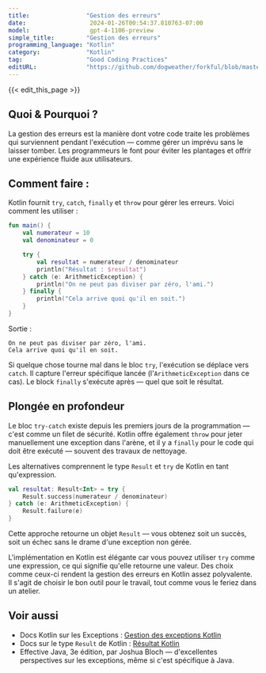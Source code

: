```yaml
---
title:                "Gestion des erreurs"
date:                  2024-01-26T00:54:37.810763-07:00
model:                 gpt-4-1106-preview
simple_title:         "Gestion des erreurs"
programming_language: "Kotlin"
category:             "Kotlin"
tag:                  "Good Coding Practices"
editURL:              "https://github.com/dogweather/forkful/blob/master/content/fr/kotlin/handling-errors.md"
---
```


{{< edit_this_page >}}

## Quoi & Pourquoi ?
La gestion des erreurs est la manière dont votre code traite les problèmes qui surviennent pendant l'exécution — comme gérer un imprévu sans le laisser tomber. Les programmeurs le font pour éviter les plantages et offrir une expérience fluide aux utilisateurs.

## Comment faire :
Kotlin fournit `try`, `catch`, `finally` et `throw` pour gérer les erreurs. Voici comment les utiliser :

```Kotlin
fun main() {
    val numerateur = 10
    val denominateur = 0

    try {
        val resultat = numerateur / denominateur
        println("Résultat : $resultat")
    } catch (e: ArithmeticException) {
        println("On ne peut pas diviser par zéro, l'ami.")
    } finally {
        println("Cela arrive quoi qu'il en soit.")
    }
}
```

Sortie :
```
On ne peut pas diviser par zéro, l'ami.
Cela arrive quoi qu'il en soit.
```

Si quelque chose tourne mal dans le bloc `try`, l'exécution se déplace vers `catch`. Il capture l'erreur spécifique lancée (l'`ArithmeticException` dans ce cas). Le block `finally` s'exécute après — quel que soit le résultat.

## Plongée en profondeur
Le bloc `try-catch` existe depuis les premiers jours de la programmation — c'est comme un filet de sécurité. Kotlin offre également `throw` pour jeter manuellement une exception dans l'arène, et il y a `finally` pour le code qui doit être exécuté — souvent des travaux de nettoyage.

Les alternatives comprennent le type `Result` et `try` de Kotlin en tant qu'expression.

```Kotlin
val resultat: Result<Int> = try {
    Result.success(numerateur / denominateur)
} catch (e: ArithmeticException) {
    Result.failure(e)
}
```
Cette approche retourne un objet `Result` — vous obtenez soit un succès, soit un échec sans le drame d'une exception non gérée.

L'implémentation en Kotlin est élégante car vous pouvez utiliser `try` comme une expression, ce qui signifie qu'elle retourne une valeur. Des choix comme ceux-ci rendent la gestion des erreurs en Kotlin assez polyvalente. Il s'agit de choisir le bon outil pour le travail, tout comme vous le feriez dans un atelier.

## Voir aussi
- Docs Kotlin sur les Exceptions : [Gestion des exceptions Kotlin](https://kotlinlang.org/docs/exception-handling.html)
- Docs sur le type `Result` de Kotlin : [Résultat Kotlin](https://kotlinlang.org/api/latest/jvm/stdlib/kotlin/-result/)
- Effective Java, 3e édition, par Joshua Bloch — d'excellentes perspectives sur les exceptions, même si c'est spécifique à Java.